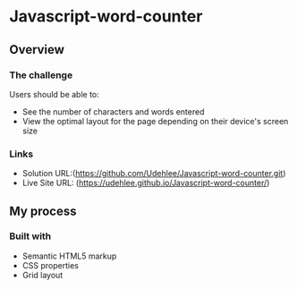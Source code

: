 # Javascript-word-counter


## Overview

### The challenge

Users should be able to:
- See the number of characters and words entered
- View the optimal layout for the page depending on their device's screen size


### Links

- Solution URL:(https://github.com/Udehlee/Javascript-word-counter.git)
- Live Site URL: (https://udehlee.github.io/Javascript-word-counter/)

## My process

### Built with

- Semantic HTML5 markup
- CSS properties
- Grid layout




